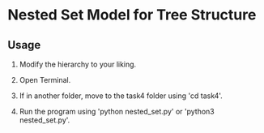 # Nested Set Model for Tree Structure
## Usage

1. Modify the hierarchy to your liking.

2. Open Terminal.

3. If in another folder, move to the task4 folder using 'cd task4'.

4. Run the program using 'python nested_set.py' or 'python3 nested_set.py'.